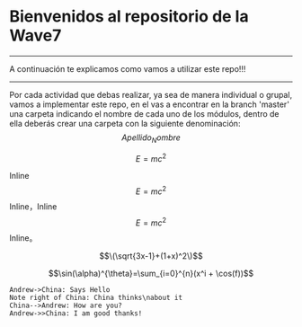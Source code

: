 # Bienvenidos al repositorio de la Wave7
---
A continuación te explicamos como vamos a utilizar este repo!!!


---

Por cada actividad que debas realizar, ya sea de manera individual o grupal, vamos a implementar este repo, en el vas a encontrar en la branch 'master' una carpeta indicando el nombre de cada uno de los módulos, dentro de ella deberás crear una carpeta con la siguiente denominación: $$Apellido_Nombre$$

$$E=mc^2$$

Inline $$E=mc^2$$ Inline，Inline $$E=mc^2$$ Inline。

$$\(\sqrt{3x-1}+(1+x)^2\)$$
                    
$$\sin(\alpha)^{\theta}=\sum_{i=0}^{n}(x^i + \cos(f))$$

```seq
Andrew->China: Says Hello 
Note right of China: China thinks\nabout it 
China-->Andrew: How are you? 
Andrew->>China: I am good thanks!
```

